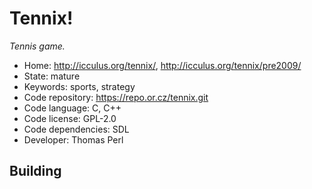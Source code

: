 # Tennix!

_Tennis game._

- Home: http://icculus.org/tennix/, http://icculus.org/tennix/pre2009/
- State: mature
- Keywords: sports, strategy
- Code repository: https://repo.or.cz/tennix.git
- Code language: C, C++
- Code license: GPL-2.0
- Code dependencies: SDL
- Developer: Thomas Perl

## Building
